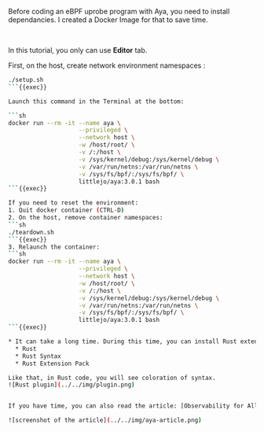 Before coding an eBPF uprobe program with Aya, you need to install dependancies. I created a Docker Image for that to save time.

<br>

In this tutorial, you only can use **Editor** tab.

First, on the host, create network environment namespaces :
```sh
./setup.sh
```{{exec}}

Launch this command in the Terminal at the bottom:

```sh
docker run --rm -it --name aya \
                    --privileged \
                    --network host \
                    -w /host/root/ \
                    -v /:/host \
                    -v /sys/kernel/debug:/sys/kernel/debug \
                    -v /var/run/netns:/var/run/netns \
                    -v /sys/fs/bpf/:/sys/fs/bpf/ \
                    littlejo/aya:3.0.1 bash
```{{exec}}

If you need to reset the environment:
1. Quit docker container (CTRL-D)
2. On the host, remove container namespaces:
```sh
./teardown.sh
```{{exec}}
3. Relaunch the container:
```sh
docker run --rm -it --name aya \
                    --privileged \
                    --network host \
                    -w /host/root/ \
                    -v /:/host \
                    -v /sys/kernel/debug:/sys/kernel/debug \
                    -v /var/run/netns:/var/run/netns \
                    -v /sys/fs/bpf/:/sys/fs/bpf/ \
                    littlejo/aya:3.0.1 bash
```{{exec}}

* It can take a long time. During this time, you can install Rust extensions (in the OPEN VSX Registry) for the Editor:
  * Rust
  * Rust Syntax
  * Rust Extension Pack

Like that, in Rust code, you will see coloration of syntax.
![Rust plugin](../../img/plugin.png)


If you have time, you can also read the article: [Observability for All Developers with uProbes](https://blog.littlejo.link/en/ebpf-another-type/xdp/intro/).

![screenshot of the article](../../img/aya-article.png)
